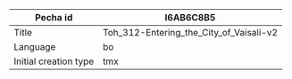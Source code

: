 |Pecha id | I6AB6C8B5
| --- | --- 
|Title | Toh_312-Entering_the_City_of_Vaisali-v2 
|Language | bo
|Initial creation type | tmx